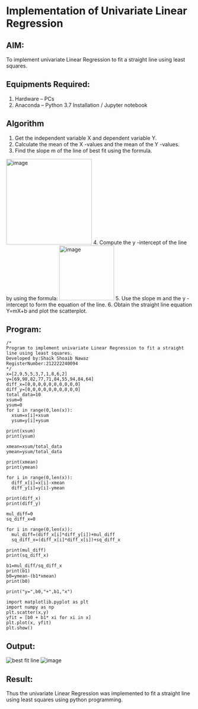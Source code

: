 # Implementation of Univariate Linear Regression
## AIM:
To implement univariate Linear Regression to fit a straight line using least squares.

## Equipments Required:
1. Hardware – PCs
2. Anaconda – Python 3.7 Installation / Jupyter notebook

## Algorithm
1. Get the independent variable X and dependent variable Y.
2. Calculate the mean of the X -values and the mean of the Y -values.
3. Find the slope m of the line of best fit using the formula. 
<img width="231" alt="image" src="https://user-images.githubusercontent.com/93026020/192078527-b3b5ee3e-992f-46c4-865b-3b7ce4ac54ad.png">
4. Compute the y -intercept of the line by using the formula:
<img width="148" alt="image" src="https://user-images.githubusercontent.com/93026020/192078545-79d70b90-7e9d-4b85-9f8b-9d7548a4c5a4.png">
5. Use the slope m and the y -intercept to form the equation of the line.
6. Obtain the straight line equation Y=mX+b and plot the scatterplot.

## Program:
```
/*
Program to implement univariate Linear Regression to fit a straight line using least squares.
Developed by:Shaik Shoaib Nawaz
RegisterNumber:212222240094 
*/
x=[2,9,5,5,3,7,1,8,6,2]
y=[69,98,82,77,71,84,55,94,84,64]
diff_x=[0,0,0,0,0,0,0,0,0,0]
diff_y=[0,0,0,0,0,0,0,0,0,0]
total_data=10
xsum=0
ysum=0
for i in range(0,len(x)):
  xsum=x[i]+xsum
  ysum=y[i]+ysum

print(xsum)
print(ysum)

xmean=xsum/total_data
ymean=ysum/total_data

print(xmean)
print(ymean)

for i in range(0,len(x)):
  diff_x[i]=x[i]-xmean
  diff_y[i]=y[i]-ymean

print(diff_x)
print(diff_y)

mul_diff=0
sq_diff_x=0

for i in range(0,len(x)):
  mul_diff=(diff_x[i]*diff_y[i])+mul_diff
  sq_diff_x=(diff_x[i]*diff_x[i])+sq_diff_x

print(mul_diff)
print(sq_diff_x)

b1=mul_diff/sq_diff_x
print(b1)
b0=ymean-(b1*xmean)
print(b0)

print("y=",b0,"+",b1,"x")

import matplotlib.pyplot as plt
import numpy as np
plt.scatter(x,y)
yfit = [b0 + b1* xi for xi in x]
plt.plot(x, yfit)
plt.show()
```

## Output:
![best fit line](sam.png)
![image](https://github.com/shoaib3136/Find-the-best-fit-line-using-Least-Squares-Method/assets/117919362/735ed1d6-3014-4d00-bf59-c7a6b6a9533f)



## Result:
Thus the univariate Linear Regression was implemented to fit a straight line using least squares using python programming.
